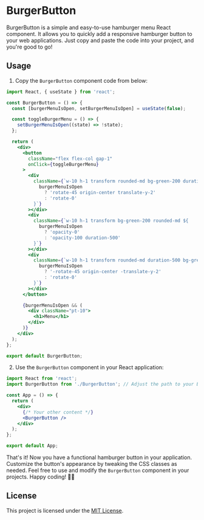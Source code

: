 # BurgerButton

BurgerButton is a simple and easy-to-use hamburger menu React component. It allows you to quickly add a responsive hamburger button to your web applications. Just copy and paste the code into your project, and you're good to go!

## Usage

1. Copy the `BurgerButton` component code from below:

```jsx
import React, { useState } from 'react';

const BurgerButton = () => {
  const [burgerMenuIsOpen, setBurgerMenuIsOpen] = useState(false);

  const toggleBurgerMenu = () => {
    setBurgerMenuIsOpen((state) => !state);
  };

  return (
    <div>
      <button
        className="flex flex-col gap-1"
        onClick={toggleBurgerMenu}
      >
        <div
          className={`w-10 h-1 transform rounded-md bg-green-200 duration-500 ${
            burgerMenuIsOpen
              ? 'rotate-45 origin-center translate-y-2'
              : 'rotate-0'
          }`}
        ></div>
        <div
          className={`w-10 h-1 transform bg-green-200 rounded-md ${
            burgerMenuIsOpen
              ? 'opacity-0'
              : 'opacity-100 duration-500'
          }`}
        ></div>
        <div
          className={`w-10 h-1 transform rounded-md duration-500 bg-green-200 ${
            burgerMenuIsOpen
              ? '-rotate-45 origin-center -translate-y-2'
              : 'rotate-0'
          }`}
        ></div>
      </button>

      {burgerMenuIsOpen && (
        <div className="pt-10">
          <h1>Menu</h1>
        </div>
      )}
    </div>
  );
};

export default BurgerButton;
```

2. Use the `BurgerButton` component in your React application:

```jsx
import React from 'react';
import BurgerButton from './BurgerButton'; // Adjust the path to your BurgerButton file

const App = () => {
  return (
    <div>
      {/* Your other content */}
      <BurgerButton />
    </div>
  );
};

export default App;
```

That's it! Now you have a functional hamburger button in your application. Customize the button's appearance by tweaking the CSS classes as needed. Feel free to use and modify the `BurgerButton` component in your projects. Happy coding! 🍔🚀

## License

This project is licensed under the [MIT License](LICENSE).

